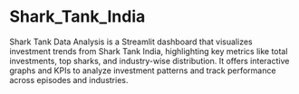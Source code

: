 # Shark_Tank_India
Shark Tank Data Analysis is a Streamlit dashboard that visualizes investment trends from Shark Tank India, highlighting key metrics like total investments, top sharks, and industry-wise distribution. It offers interactive graphs and KPIs to analyze investment patterns and track performance across episodes and industries.
